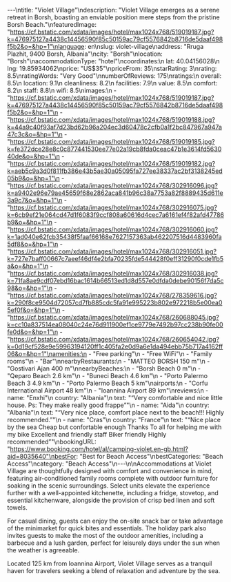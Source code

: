 ---\ntitle: "Violet Village"\ndescription: "Violet Village emerges as a serene retreat in Borsh, boasting an enviable position mere steps from the pristine Borsh Beach."\nfeaturedImage: "https://cf.bstatic.com/xdata/images/hotel/max1024x768/519019187.jpg?k=476975127a4438c14456590f85c50159ac79cf5576842b8716de5daaf498f5b2&o=&hp=1"\nlanguage: en\nslug: violet-village\naddress: "Rruga Plazhit, 9400 Borsh, Albania"\ncity: "Borsh"\nlocation: "Borsh"\naccommodationType: "hotel"\ncoordinates:\n  lat: 40.04156028\n  lng: 19.85934062\nprice: "US$35"\npriceFrom: 35\nstarRating: 3\nrating: 8.5\nratingWords: "Very Good"\nnumberOfReviews: 175\nratings:\n  overall: 8.5\n  location: 9.1\n  cleanliness: 8.2\n  facilities: 7.9\n  value: 8.5\n  comfort: 8.2\n  staff: 8.8\n  wifi: 8.5\nimages:\n  - "https://cf.bstatic.com/xdata/images/hotel/max1024x768/519019187.jpg?k=476975127a4438c14456590f85c50159ac79cf5576842b8716de5daaf498f5b2&o=&hp=1"\n  - "https://cf.bstatic.com/xdata/images/hotel/max1024x768/519019188.jpg?k=44a9c40f93af7d23bd62b96a204ec3d60478c2cfb0a1f2bc847967a947a47c3c&o=&hp=1"\n  - "https://cf.bstatic.com/xdata/images/hotel/max1024x768/519019185.jpg?k=fe372dce28e8c0c877441530ee77e02a19cb8fda0ceac47b1e3614fd563040de&o=&hp=1"\n  - "https://cf.bstatic.com/xdata/images/hotel/max1024x768/519019182.jpg?k=aeb5c9a3d0f811fb386e43b5ae30a05095fa727ee38337ac2bf3138245ed05b9&o=&hp=1"\n  - "https://cf.bstatic.com/xdata/images/hotel/max1024x768/302916096.jpg?k=a9402e96e79ae45659f68e2862aca841b96c38a7753a82f8889435d611e3a9c7&o=&hp=1"\n  - "https://cf.bstatic.com/xdata/images/hotel/max1024x768/302916075.jpg?k=6cb9ef21e064cd47d1f6083f9ccf808a60616d4cec7a6161ef4f82afd47786b9&o=&hp=1"\n  - "https://cf.bstatic.com/xdata/images/hotel/max1024x768/302916060.jpg?k=1ad040e62fcb35438f5faaf66168e7627157363ab462207516d4483960fa5df8&o=&hp=1"\n  - "https://cf.bstatic.com/xdata/images/hotel/max1024x768/302916051.jpg?k=727e7baff00667c7aeef46df4e2bfa70235fde544428f0eff31290f0cde1fb5a&o=&hp=1"\n  - "https://cf.bstatic.com/xdata/images/hotel/max1024x768/302916038.jpg?k=71fa8ae9cdf07ebd16bac1614b66513ed1d8d557e0dfda0debe90156f7da5c98&o=&hp=1"\n  - "https://cf.bstatic.com/xdata/images/hotel/max1024x768/278359616.jpg?k=290f8ce9504d72057cd7fb885cdc5fa91e995223b802e972218b5e00ea05ef0f&o=&hp=1"\n  - "https://cf.bstatic.com/xdata/images/hotel/max1024x768/260688045.jpg?k=cc10a837514ea08040c24e76d911900ef1ce9779e7492b97cc238b90fe00fe0d&o=&hp=1"\n  - "https://cf.bstatic.com/xdata/images/hotel/max1024x768/260654042.jpg?k=0d19cf528e9e59963194120ff1c405fa2e0d9a6e1da494ebb75b717a4162ff06&o=&hp=1"\namenities:\n  - "Free parking"\n  - "Free WiFi"\n  - "Family rooms"\n  - "Bar"\nnearbyRestaurants:\n  - "MATTEO BORSH 150 m"\n  - "Gostivari Ajan 400 m"\nnearbyBeaches:\n  - "Borsh Beach 0 m"\n  - "Qeparo Beach 2.6 km"\n  - "Buneci Beach 4.6 km"\n  - "Porto Palermo Beach 3 4.9 km"\n  - "Porto Palermo Beach 5 km"\nairports:\n  - "Corfu International Airport 48 km"\n  - "Ioannina Airport 89 km"\nreviews:\n  - name: "Enxhi"\n    country: "Albania"\n    text: "“Very comfortable and nice little house. Ps: They make really good frappe”"\n  - name: "Aida"\n    country: "Albania"\n    text: "“Very nice place, comfort place next to the beach!!! Highly recommended.”"\n  - name: "Cras"\n    country: "France"\n    text: "“Nice place by the sea
Cheap but confortable enough
Thanks To all for helping me with my bike Excellent and friendly staff
Biker friendly
Highly recommended”"\nbookingURL: "https://www.booking.com/hotel/al/camping-violet.en-gb.html?aid=8035640"\nbestFor: "Best for Beach Access"\nbestCategories: "Beach Access"\ncategory: "Beach Access"\n---\n\nAccommodations at Violet Village are thoughtfully designed with comfort and convenience in mind, featuring air-conditioned family rooms complete with outdoor furniture for soaking in the scenic surroundings. Select units elevate the experience further with a well-appointed kitchenette, including a fridge, stovetop, and essential kitchenware, alongside the provision of crisp bed linen and soft towels.

For casual dining, guests can enjoy the on-site snack bar or take advantage of the minimarket for quick bites and essentials. The holiday park also invites guests to make the most of the outdoor amenities, including a barbecue and a lush garden, perfect for leisurely days under the sun when the weather is agreeable.

Located 125 km from Ioannina Airport, Violet Village serves as a tranquil haven for travelers seeking a blend of relaxation and adventure by the sea.